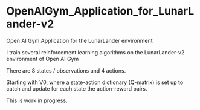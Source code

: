 # OpenAIGym_Application_for_LunarLander-v2
Open AI Gym Application for the LunarLander environment

I train several reinforcement learning algorithms on the LunarLander-v2 environment of Open AI Gym

There are 8 states / observations and 4 actions.

Starting with V0, where a state-action dictionary (Q-matrix) is set up to catch and update for each state the action-reward pairs.

This is work in progress.
